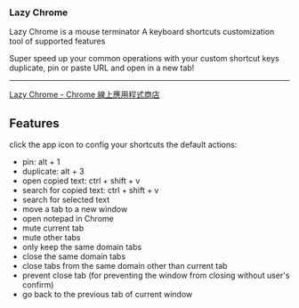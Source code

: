 ### Lazy Chrome

Lazy Chrome is a mouse terminator
A keyboard shortcuts customization tool of supported features

Super speed up your common operations with your custom shortcut keys
duplicate, pin or paste URL and open in a new tab!
*********
[Lazy Chrome - Chrome 線上應用程式商店](https://chrome.google.com/webstore/detail/lazy-chrome/boijmdgjfcoancndoiclnglhjakeopch "Lazy Chrome - Chrome 線上應用程式商店")

## Features
click the app icon to config your shortcuts
the default actions:

- pin: alt + 1
- duplicate: alt + 3
- open copied text: ctrl + shift + v
- search for copied text: ctrl + shift + v
- search for selected text
- move a tab to a new window
- open notepad in Chrome
- mute current tab
- mute other tabs
- only keep the same domain tabs
- close the same domain tabs
- close tabs from the same domain other than current tab
- prevent close tab (for preventing the window from closing without user's confirm)
- go back to the previous tab of current window
<!-- - go back to the previous tab of last window -->